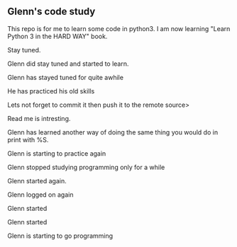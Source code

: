 ## Glenn's code study

This repo is for me to learn some code in python3.  I am now learning "Learn Python 3 in the HARD WAY" book. 

Stay tuned. 

Glenn did stay tuned and started to learn.

Glenn has stayed tuned for quite awhile 

He has practiced his old skills

Lets not forget to commit it then push it to the remote source>

Read me is intresting.

Glenn has learned another way of doing the same thing you would do in print with %S.

Glenn is starting to practice again

Glenn stopped studying programming only for  a while

Glenn started again.

Glenn logged on again

Glenn started

Glenn started

Glenn is starting to go programming
